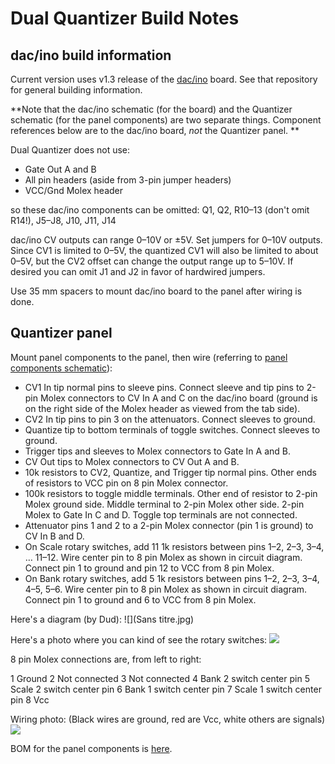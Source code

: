 # Dual Quantizer Build Notes

## dac/ino build information
Current version uses v1.3 release of the [dac/ino](https://github.com/holmesrichards/dac_ino) board. See that repository for general building information.

**Note that the dac/ino schematic (for the board) and the Quantizer schematic (for the panel components) are two separate things. Component references below are to the dac/ino board, *not* the Quantizer panel. **

Dual Quantizer does not use:

* Gate Out A and B
* All pin headers (aside from 3-pin jumper headers)
* VCC/Gnd Molex header

so these dac/ino components can be omitted: Q1, Q2, R10–13 (don't omit R14!), J5–J8, J10, J11, J14

dac/ino CV outputs can range 0–10V or ±5V. Set jumpers for 0–10V outputs. Since CV1 is limited to 0–5V, the quantized CV1 will also be limited to about 0–5V, but the CV2 offset can change the output range up to 5–10V. If desired you can omit J1 and J2 in favor of hardwired jumpers.

Use 35 mm spacers to mount dac/ino board to the panel after wiring is done.

## Quantizer panel

Mount panel components to the panel, then wire (referring to [panel components schematic](./quantpc.pdf)):

* CV1 In tip normal pins to sleeve pins. Connect sleeve and tip pins to 2-pin Molex connectors to CV In A and C on the dac/ino board (ground is on the right side of the Molex header as viewed from the tab side).
* CV2 In tip pins to pin 3 on the attenuators. Connect sleeves to ground. 
* Quantize tip to bottom terminals of toggle switches. Connect sleeves to ground. 
* Trigger tips and sleeves to Molex connectors to Gate In A and B.
* CV Out tips to Molex connectors to CV Out A and B.
* 10k resistors to CV2, Quantize, and Trigger tip normal pins. Other ends of resistors to VCC pin on 8 pin Molex connector.
* 100k resistors to toggle middle terminals. Other end of resistor to 2-pin Molex ground side. Middle terminal to 2-pin Molex other side. 2-pin Molex to Gate In C and D. Toggle top terminals are not connected.
* Attenuator pins 1 and 2 to a 2-pin Molex connector (pin 1 is ground) to CV In B and D.
* On Scale rotary switches, add 11 1k resistors between pins 1–2, 2–3, 3–4, … 11–12. Wire center pin to 8 pin Molex as shown in circuit diagram. Connect pin 1 to ground and pin 12 to VCC from 8 pin Molex. 
* On Bank rotary switches, add 5 1k resistors between pins 1–2, 2–3, 3–4, 4–5, 5–6. Wire center pin to 8 pin Molex as shown in circuit diagram. Connect pin 1 to ground and 6 to VCC from 8 pin Molex. 

Here's a diagram (by Dud):
![](Sans titre.jpg) 

Here's a photo where you can kind of see the rotary switches:
![](rotswitch.jpg)

8 pin Molex connections are, from left to right:

1 Ground
2 Not connected
3 Not connected
4 Bank 2 switch center pin
5 Scale 2 switch center pin
6 Bank 1 switch center pin
7 Scale 1 switch center pin
8 Vcc

Wiring photo: (Black wires are ground, red are Vcc, white others are signals)
![](quantizer_back.jpg)

BOM for the panel components is [here](quantpc_bom.md).
